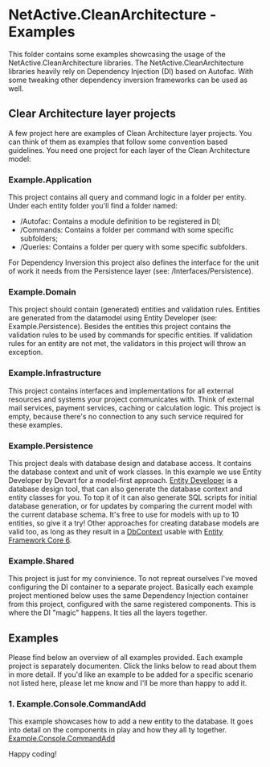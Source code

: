 # NetActive.CleanArchitecture - Examples
This folder contains some examples showcasing the usage of the NetActive.CleanArchitecture libraries.
The NetActive.CleanArchitecture libraries heavily rely on Dependency Injection (DI) based on Autofac.
With some tweaking other dependency inversion frameworks can be used as well.

## Clear Architecture layer projects
A few project here are examples of Clean Architecture layer projects.
You can think of them as examples that follow some convention based guidelines.
You need one project for each layer of the Clean Architecture model:

### Example.Application

This project contains all query and command logic in a folder per entity.
Under each entity folder you'll find a folder named:
- /Autofac: Contains a module definition to be registered in DI;
- /Commands: Contains a folder per command with some specific subfolders;
- /Queries: Contains a folder per query with some specific subfolders.

For Dependency Inversion this project also defines the interface for the unit of work it needs from the Persistence layer (see: /Interfaces/Persistence).

### Example.Domain

This project should contain (generated) entities and validation rules.
Entities are generated from the datamodel using Entity Developer (see: Example.Persistence).
Besides the entities this project contains the validation rules to be used by commands for specific entities.
If validation rules for an entity are not met, the validators in this project will throw an exception.

### Example.Infrastructure

This project contains interfaces and implementations for all external resources and systems your project communicates with.
Think of external mail services, payment services, caching or calculation logic.
This project is empty, because there's no connection to any such service required for these examples.

### Example.Persistence

This project deals with database design and database access. 
It contains the database context and unit of work classes.
In this example we use Entity Developer by Devart for a model-first approach.
[Entity Developer](https://www.devart.com/entitydeveloper/) is a database design tool, that can also generate the database context and entity classes for you.
To top it of it can also generate SQL scripts for initial database generation, or for updates by comparing the current model with the current database schema.
It's free to use for models with up to 10 entities, so give it a try!
Other approaches for creating database models are valid too, as long as they result in a [DbContext](https://docs.microsoft.com/en-us/dotnet/api/system.data.entity.dbcontext?view=entity-framework-6.2.0) usable with [Entity Framework Core 6](https://www.nuget.org/packages/Microsoft.EntityFrameworkCore/).

### Example.Shared

This project is just for my convinience. To not repreat ourselves I've moved configuring the DI container to a separate project.
Basically each example project mentioned below uses the same Dependency Injection container from this project, configured with the same registered components.
This is where the DI "magic" happens. It ties all the layers together.

## Examples

Please find below an overview of all examples provided.
Each example project is separately documenten. 
Click the links below to read about them in more detail.
If you'd like an example to be added for a specific scenario not listed here, please let me know and I'll be more than happy to add it.

### 1. Example.Console.CommandAdd

This example showcases how to add a new entity to the database. 
It goes into detail on the components in play and how they all ty together.
[Example.Console.CommandAdd](Example.Console.CommandAdd)

Happy coding!

